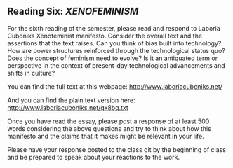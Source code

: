 Reading Six: _XENOFEMINISM_
-----------------------------

For the sixth reading of the semester, please read and respond to Laboria Cuboniks Xenofeminist manifesto. Consider the overall text and the assertions that the text raises. Can you think of bias built into technology? How are power structures reinforced through the technological status quo? Does the concept of feminism need to evolve? Is it an antiquated term or perspective in the context of present-day technological advancements and shifts in culture?

You can find the full text at this webpage:
http://www.laboriacuboniks.net/

And you can find the plain text version here:
http://www.laboriacuboniks.net/qx8bq.txt

Once you have read the essay, please post a response of at least 500 words considering the above questions and try to think about how this manifesto and the claims that it makes might be relevant in your life.

Please have your response posted to the class git by the beginning of class and be prepared to speak about your reactions to the work.
